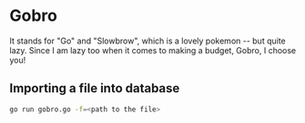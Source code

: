 # Gobro

It stands for "Go" and "Slowbrow", which is a lovely pokemon -- but quite lazy. Since I am lazy too when it comes to making a budget, Gobro, I choose you!

## Importing a file into database

```sh
go run gobro.go -f=<path to the file>
```
